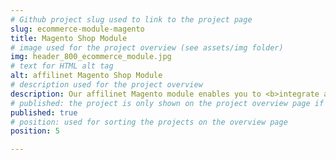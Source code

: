 ```yaml
---
# Github project slug used to link to the project page
slug: ecommerce-module-magento
title: Magento Shop Module
# image used for the project overview (see assets/img folder)
img: header_800_ecommerce_module.jpg
# text for HTML alt tag
alt: affilinet Magento Shop Module
# description used for the project overview
description: Our affilinet Magento module enables you to <b>integrate all of the essential affiliate marketing features</b> into the Magento store environment, without code modification.
# published: the project is only shown on the project overview page if set to true
published: true
# position: used for sorting the projects on the overview page 
position: 5

---
```

